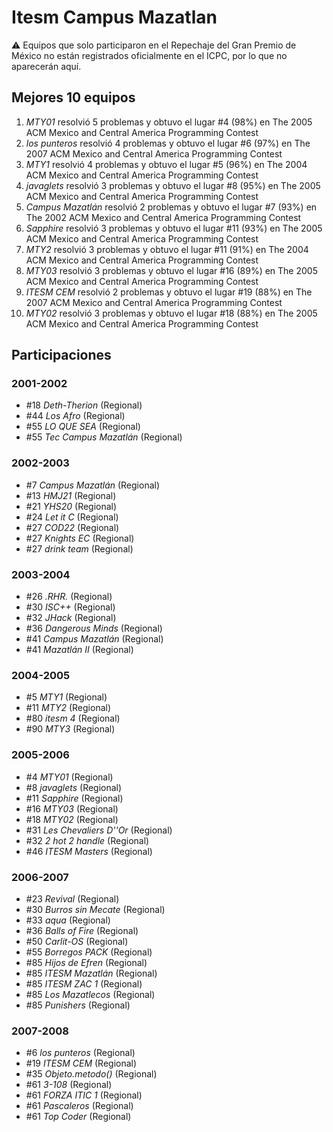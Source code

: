 # Itesm Campus Mazatlan

:warning: Equipos que solo participaron en el Repechaje del Gran Premio de México no están registrados oficialmente en el ICPC, por lo que no aparecerán aquí.

## Mejores 10 equipos

1. _MTY01_ resolvió 5 problemas y obtuvo el lugar #4 (98%) en The 2005 ACM Mexico and Central America Programming Contest
1. _los punteros_ resolvió 4 problemas y obtuvo el lugar #6 (97%) en The 2007 ACM Mexico and Central America Programming Contest
1. _MTY1_ resolvió 4 problemas y obtuvo el lugar #5 (96%) en The 2004 ACM Mexico and Central America Programming Contest
1. _javaglets_ resolvió 3 problemas y obtuvo el lugar #8 (95%) en The 2005 ACM Mexico and Central America Programming Contest
1. _Campus Mazatlán_ resolvió 2 problemas y obtuvo el lugar #7 (93%) en The 2002 ACM Mexico and Central America Programming Contest
1. _Sapphire_ resolvió 3 problemas y obtuvo el lugar #11 (93%) en The 2005 ACM Mexico and Central America Programming Contest
1. _MTY2_ resolvió 3 problemas y obtuvo el lugar #11 (91%) en The 2004 ACM Mexico and Central America Programming Contest
1. _MTY03_ resolvió 3 problemas y obtuvo el lugar #16 (89%) en The 2005 ACM Mexico and Central America Programming Contest
1. _ITESM CEM_ resolvió 2 problemas y obtuvo el lugar #19 (88%) en The 2007 ACM Mexico and Central America Programming Contest
1. _MTY02_ resolvió 3 problemas y obtuvo el lugar #18 (88%) en The 2005 ACM Mexico and Central America Programming Contest

## Participaciones

### 2001-2002

- #18 _Deth-Therion_ (Regional)
- #44 _Los Afro_ (Regional)
- #55 _LO QUE SEA_ (Regional)
- #55 _Tec Campus Mazatlán_ (Regional)

### 2002-2003

- #7 _Campus Mazatlán_ (Regional)
- #13 _HMJ21_ (Regional)
- #21 _YHS20_ (Regional)
- #24 _Let it C_ (Regional)
- #27 _COD22_ (Regional)
- #27 _Knights EC_ (Regional)
- #27 _drink team_ (Regional)

### 2003-2004

- #26 _.RHR._ (Regional)
- #30 _ISC++_ (Regional)
- #32 _JHack_ (Regional)
- #36 _Dangerous Minds_ (Regional)
- #41 _Campus Mazatlán_ (Regional)
- #41 _Mazatlán II_ (Regional)

### 2004-2005

- #5 _MTY1_ (Regional)
- #11 _MTY2_ (Regional)
- #80 _itesm 4_ (Regional)
- #90 _MTY3_ (Regional)

### 2005-2006

- #4 _MTY01_ (Regional)
- #8 _javaglets_ (Regional)
- #11 _Sapphire_ (Regional)
- #16 _MTY03_ (Regional)
- #18 _MTY02_ (Regional)
- #31 _Les Chevaliers D''Or_ (Regional)
- #32 _2 hot 2 handle_ (Regional)
- #46 _ITESM Masters_ (Regional)

### 2006-2007

- #23 _Revival_ (Regional)
- #30 _Burros sin Mecate_ (Regional)
- #33 _aqua_ (Regional)
- #36 _Balls of Fire_ (Regional)
- #50 _Carlit-OS_ (Regional)
- #55 _Borregos PACK_ (Regional)
- #85 _Hijos de Efren_ (Regional)
- #85 _ITESM Mazatlán_ (Regional)
- #85 _ITESM ZAC 1_ (Regional)
- #85 _Los Mazatlecos_ (Regional)
- #85 _Punishers_ (Regional)

### 2007-2008

- #6 _los punteros_ (Regional)
- #19 _ITESM CEM_ (Regional)
- #35 _Objeto.metodo()_ (Regional)
- #61 _3-108_ (Regional)
- #61 _FORZA ITIC 1_ (Regional)
- #61 _Pascaleros_ (Regional)
- #61 _Top Coder_ (Regional)



